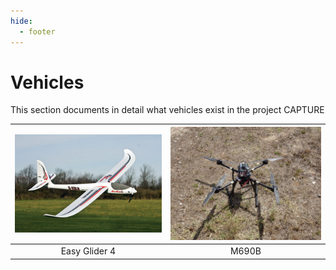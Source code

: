 ```yaml
---
hide:
  - footer
---
```


#  Vehicles

This section documents in detail what vehicles exist in the project CAPTURE

| <a href="./EasyGlider4/"><img src="../assets/EasyGlider4/EasyGlider4-photo.jpg" alt="Vehicle 1" width="600"/></a> | <a href="./M690B/"><img src="../assets/m690b_field_photos/DSC04498.JPG" alt="Vehicle 2" width="600"/></a> |
|:--:|:--:|
| Easy Glider 4 | M690B |
